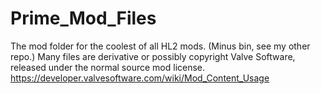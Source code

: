 Prime_Mod_Files
===============
The mod folder for the coolest of all HL2 mods. (Minus bin, see my other repo.)
Many files are derivative or possibly copyright Valve Software, released under the normal source mod license.
https://developer.valvesoftware.com/wiki/Mod_Content_Usage
